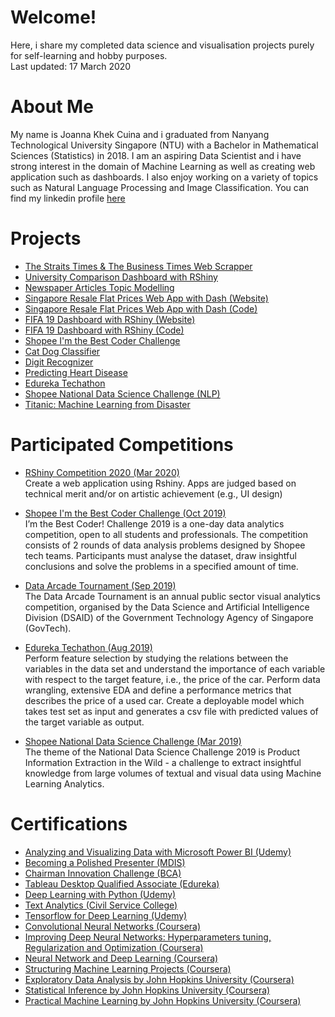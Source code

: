 # Welcome!
Here, i share my completed data science and visualisation projects purely for self-learning and hobby purposes.   
Last updated: 17 March 2020

# About Me
My name is Joanna Khek Cuina and i graduated from Nanyang Technological University Singapore (NTU) with a Bachelor in Mathematical Sciences (Statistics) in 2018. I am an aspiring Data Scientist and i have strong interest in the domain of Machine Learning as well as creating web application such as dashboards. I also enjoy working on a variety of topics such as Natural Language Processing and Image Classification. You can find my linkedin profile [here](https://linkedin.com/in/joannakhek/)

# Projects
- [The Straits Times & The Business Times Web Scrapper](https://github.com/Joanna-Khek/joanna-khek.github.io/tree/master/Web%20Scrapper)
- [University Comparison Dashboard with RShiny](https://github.com/Joanna-Khek/university_comparison)
- [Newspaper Articles Topic Modelling](https://github.com/Joanna-Khek/joanna-khek.github.io/blob/master/Topic%20Modelling%20with%20Gensim%20and%20Scikit-Learn.ipynb)
- [Singapore Resale Flat Prices Web App with Dash (Website)](https://sg-resale-flat-app.herokuapp.com/)
- [Singapore Resale Flat Prices Web App with Dash (Code)](https://github.com/Joanna-Khek/joannakhek.github.io/blob/master/SG_resale_flats_dashboard.py)
- [FIFA 19 Dashboard with RShiny (Website)](https://joanna-khek.shinyapps.io/fifa_19_dashboard/)
- [FIFA 19 Dashboard with RShiny (Code)](https://github.com/Joanna-Khek/joanna-khek.github.io/blob/master/app.R)
- [Shopee I'm the Best Coder Challenge](https://github.com/Joanna-Khek/joanna-khek.github.io/blob/master/best_coder.py)
- [Cat Dog Classifier](https://github.com/Joanna-Khek/joanna-khek.github.io/blob/master/cat_dog_classifier.py)
- [Digit Recognizer](https://github.com/Joanna-Khek/joanna-khek.github.io/blob/master/digit_recognizer.py)
- [Predicting Heart Disease](https://github.com/Joanna-Khek/joanna-khek.github.io/blob/master/Predicting%20Heart%20Disease.ipynb)
- [Edureka Techathon](https://github.com/Joanna-Khek/joanna-khek.github.io/blob/master/Edureka_Techathon.ipynb)
- [Shopee National Data Science Challenge (NLP)](https://github.com/Joanna-Khek/joanna-khek.github.io/blob/master/NDSC2019.py)
- [Titanic: Machine Learning from Disaster](https://github.com/Joanna-Khek/joanna-khek.github.io/blob/master/Titanic%20Machine%20Learning%20from%20Disaster.ipynb)

# Participated Competitions
- [RShiny Competition 2020 (Mar 2020)](https://github.com/Joanna-Khek/university_comparison)    
Create a web application using Rshiny. Apps are judged based on technical merit and/or on artistic achievement (e.g., UI design)

- [Shopee I'm the Best Coder Challenge (Oct 2019)](https://www.dropbox.com/s/zzk02ealua25en7/Im_the_best_coder.jpg?dl=0)    
I’m the Best Coder! Challenge 2019 is a one-day data analytics competition, open to all students and professionals. The competition consists of 2 rounds of data analysis problems designed by Shopee tech teams. Participants must analyse the dataset, draw insightful conclusions and solve the problems in a specified amount of time.

- [Data Arcade Tournament (Sep 2019)](https://www.dropbox.com/s/ez2kiw12rdlxw7g/Data%20Arcade%20Tournament.pdf?dl=0)    
The Data Arcade Tournament is an annual public sector visual analytics competition, organised by the Data Science and Artificial Intelligence Division (DSAID) of the Government Technology Agency of Singapore (GovTech). 

- [Edureka Techathon (Aug 2019)](https://www.dropbox.com/s/7bdeom0qtorkegp/Edureka_Tech.png?dl=0)    
Perform feature selection by studying the relations between the variables in the data set and understand the importance of each variable with respect to the target feature, i.e., the price of the car. Perform data wrangling, extensive EDA and define a performance metrics that describes the price of a used car. Create a deployable model which takes test set as input and generates a csv file with predicted values of the target variable as output.   

- [Shopee National Data Science Challenge (Mar 2019)](https://www.dropbox.com/s/i2xcpukt1madh1d/NDSC2019%20Certificate.jpg?dl=0)    
The theme of the National Data Science Challenge 2019 is Product Information Extraction in the Wild - a challenge to extract insightful knowledge from large volumes of textual and visual data using Machine Learning Analytics.

# Certifications
- [Analyzing and Visualizing Data with Microsoft Power BI (Udemy)](https://www.dropbox.com/s/q90jy6aqljstsq6/PowerBI_Certificate.pdf?dl=0)
- [Becoming a Polished Presenter (MDIS)](https://www.dropbox.com/s/4l2yyeuydh28yi6/Polished%20Presenter%20Certificate.JPG?dl=0)
- [Chairman Innovation Challenge (BCA)](https://www.dropbox.com/s/wqienm5m0wka6r2/CIC19%20SPO-01-ERD.pdf?dl=0)
- [Tableau Desktop Qualified Associate (Edureka)](https://www.dropbox.com/s/vtlbe105qwjgwkq/tableau_certificate.pdf?dl=0)
- [Deep Learning with Python (Udemy)](https://www.dropbox.com/s/3hisj6xz7vucnc6/Deep_Learning_Certificate.pdf?dl=0)
- [Text Analytics (Civil Service College)](https://www.dropbox.com/s/72wyuej69vzrlev/A%20Primer%20in%20Text%20Analytics%20Certificate.pdf?dl=0)
- [Tensorflow for Deep Learning (Udemy)](https://udemy-certificate.s3.amazonaws.com/pdf/UC-62CSPK3R.pdf)
- [Convolutional Neural Networks (Coursera)](https://www.coursera.org/account/accomplishments/certificate/NHZCKPYBXSJH)
- [Improving Deep Neural Networks: Hyperparameters tuning, Regularization and Optimization (Coursera)](https://www.coursera.org/account/accomplishments/certificate/33HE7F2FXGHE)
- [Neural Network and Deep Learning (Coursera)](https://www.coursera.org/account/accomplishments/certificate/7FZ7U3CNE5XW)
- [Structuring Machine Learning Projects (Coursera)](https://www.coursera.org/account/accomplishments/certificate/BMP9E9LWYLUR)
- [Exploratory Data Analysis by John Hopkins University (Coursera)](https://www.coursera.org/account/accomplishments/certificate/FL3BE95ZQ2J7)
- [Statistical Inference by John Hopkins University (Coursera)](https://www.coursera.org/account/accomplishments/certificate/RPX2DT2F3UBW)
- [Practical Machine Learning by John Hopkins University (Coursera)](https://www.coursera.org/account/accomplishments/certificate/9Z4T87YH2DK4)
